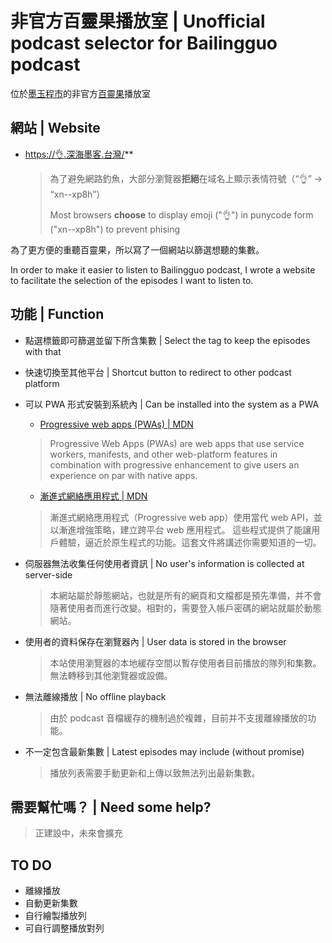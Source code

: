 # 非官方百靈果播放室 | Unofficial podcast selector for Bailingguo podcast

位於[墨玉程市](https://xn--2os22eixx6na.xn--kpry57d/)的非官方[百靈果](https://www.bailingguonews.com/)播放室

## 網站 | Website

- [https://👌.深海墨客.台灣/](https://xn--xp8h.xn--2os22eixx6na.xn--kpry57d/)**

  > 為了避免網路釣魚，大部分瀏覽器**拒絕**在域名上顯示表情符號（“👌” -> “xn--xp8h”）
  >
  > Most browsers **choose** to display emoji ("👌") in punycode form ("xn--xp8h") to prevent phising

為了更方便的重聽百靈果，所以寫了一個網站以篩選想聽的集數。

In order to make it easier to listen to Bailingguo podcast, I wrote a website to facilitate the selection of the episodes I want to listen to.

## 功能 | Function

- 點選標籤即可篩選並留下所含集數 | Select the tag to keep the episodes with that
- 快速切換至其他平台 | Shortcut button to redirect to other podcast platform
- 可以 PWA 形式安裝到系統內 | Can be installed into the system as a PWA

  - [Progressive web apps (PWAs) | MDN](https://developer.mozilla.org/en-US/docs/Web/Progressive_web_apps)

  > Progressive Web Apps (PWAs) are web apps that use service workers, manifests, and other web-platform features in combination with progressive enhancement to give users an experience on par with native apps.

  - [漸進式網絡應用程式 | MDN](https://developer.mozilla.org/zh-TW/docs/Web/Progressive_web_apps)

  > 漸進式網絡應用程式（Progressive web app）使用當代 web API，並以漸進增強策略，建立跨平台 web 應用程式。 這些程式提供了能讓用戶體驗，逼近於原生程式的功能。這套文件將講述你需要知道的一切。


- 伺服器無法收集任何使用者資訊 | No user's information is collected at server-side

  > 本網站屬於靜態網站，也就是所有的網頁和文檔都是預先準備，并不會隨著使用者而進行改變。相對的，需要登入帳戶密碼的網站就屬於動態網站。

- 使用者的資料保存在瀏覽器內 | User data is stored in the browser

  > 本站使用瀏覽器的本地緩存空間以暫存使用者目前播放的隊列和集數。無法轉移到其他瀏覽器或設備。

- 無法離線播放 | No offline playback

  > 由於 podcast 音檔緩存的機制過於複雜，目前并不支援離線播放的功能。

- 不一定包含最新集數 | Latest episodes may include (without promise)

  > 播放列表需要手動更新和上傳以致無法列出最新集數。

## 需要幫忙嗎？ | Need some help?

> 正建設中，未來會擴充

## TO DO

- 離線播放
- 自動更新集數
- 自行繪製播放列
- 可自行調整播放對列
